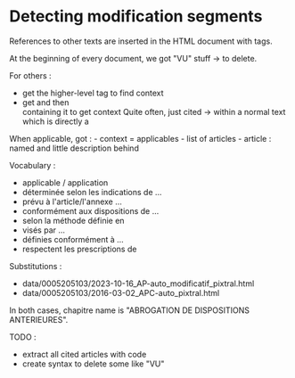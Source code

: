 # Detecting modification segments

References to other texts are inserted in the HTML document with <a> tags.

At the beginning of every document, we got "VU" stuff -> to delete.

For others : 
- get the higher-level tag to find context 
- get <lu> and then <div> containing it to get context
Quite often, just cited -> <a> within a normal text which is directly a <div>

When applicable, got : 
    - context = applicables
    - list of articles 
    - article : named and little description behind

Vocabulary : 
- applicable / application
- déterminée selon les indications de ...
- prévu à l'article/l'annexe ...
- conformément aux dispositions de ...
- selon la méthode définie en
- visés par ...
- définies conformément à ...
- respectent les prescriptions de


Substitutions : 
- data/0005205103/2023-10-16_AP-auto_modificatif_pixtral.html
- data/0005205103/2016-03-02_APC-auto_pixtral.html

In both cases, chapitre name is "ABROGATION DE DISPOSITIONS ANTERIEURES".


TODO : 
- extract all cited articles with code 
- create syntax to delete some like "VU"